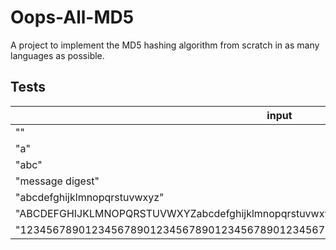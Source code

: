 # Oops-All-MD5
A project to implement the MD5 hashing algorithm from scratch in as many languages as possible.


## Tests
| input | output (in hex) |
| ----- | ------------- |
| "" | d41d8cd98f00b204e9800998ecf8427e |
| "a" | 0cc175b9c0f1b6a831c399e269772661 |
| "abc" | 900150983cd24fb0d6963f7d28e17f72 |
| "message digest" | f96b697d7cb7938d525a2f31aaf161d0 |
| "abcdefghijklmnopqrstuvwxyz" | c3fcd3d76192e4007dfb496cca67e13b |
| "ABCDEFGHIJKLMNOPQRSTUVWXYZabcdefghijklmnopqrstuvwxyz0123456789" | d174ab98d277d9f5a5611c2c9f419d9f |
| "12345678901234567890123456789012345678901234567890123456789012345678901234567890" | 57edf4a22be3c955ac49da2e2107b67a |
